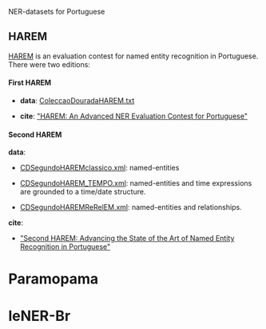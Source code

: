 NER-datasets for Portuguese


## HAREM

[HAREM](https://www.linguateca.pt/HAREM/) is an evaluation contest for named entity recognition in Portuguese. There were two editions:

#### First HAREM

- **data**: [ColeccaoDouradaHAREM.txt](ColeccaoDouradaHAREM.txt)

- **cite**: ["HAREM: An Advanced NER Evaluation Contest for Portuguese"](SantosSecoCardosoVilelaLREC2006.pdf)

#### Second HAREM

**data**:

- [CDSegundoHAREMclassico.xml](CDSegundoHAREMclassico.xml): named-entities

- [CDSegundoHAREM_TEMPO.xml](CDSegundoHAREM_TEMPO.xml): named-entities and time expressions are grounded to a time/date structure.

- [CDSegundoHAREMReRelEM.xml](CDSegundoHAREMReRelEM.xml): named-entities and relationships.

**cite**:
- ["Second HAREM: Advancing the State of the Art of Named Entity Recognition in Portuguese"](FreitasetalLREC2010.pdf)



Paramopama
==========


leNER-Br
========
